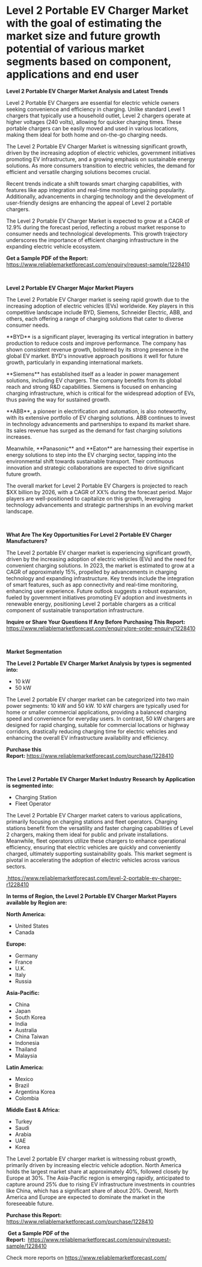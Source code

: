 <p><h1>Level 2 Portable EV Charger Market with the goal of estimating the market size and future growth potential of various market segments based on component, applications and end user</h1></p><p><strong>Level 2 Portable EV Charger Market Analysis and Latest Trends</strong></p>
<p><p>Level 2 Portable EV Chargers are essential for electric vehicle owners seeking convenience and efficiency in charging. Unlike standard Level 1 chargers that typically use a household outlet, Level 2 chargers operate at higher voltages (240 volts), allowing for quicker charging times. These portable chargers can be easily moved and used in various locations, making them ideal for both home and on-the-go charging needs.</p><p>The Level 2 Portable EV Charger Market is witnessing significant growth, driven by the increasing adoption of electric vehicles, government initiatives promoting EV infrastructure, and a growing emphasis on sustainable energy solutions. As more consumers transition to electric vehicles, the demand for efficient and versatile charging solutions becomes crucial. </p><p>Recent trends indicate a shift towards smart charging capabilities, with features like app integration and real-time monitoring gaining popularity. Additionally, advancements in charging technology and the development of user-friendly designs are enhancing the appeal of Level 2 portable chargers. </p><p>The Level 2 Portable EV Charger Market is expected to grow at a CAGR of 12.9% during the forecast period, reflecting a robust market response to consumer needs and technological developments. This growth trajectory underscores the importance of efficient charging infrastructure in the expanding electric vehicle ecosystem.</p></p>
<p><strong>Get a Sample PDF of the Report:&nbsp;</strong> <a href="https://www.reliablemarketforecast.com/enquiry/request-sample/1228410?utm_campaign=3096&utm_medium=2&utm_source=Github&utm_content=ia&utm_term=30032025&utm_id=level-2-portable-ev-charger">https://www.reliablemarketforecast.com/enquiry/request-sample/1228410</a></p>
<p>&nbsp;</p>
<p><strong>Level 2 Portable EV Charger Major Market Players</strong></p>
<p><p>The Level 2 Portable EV Charger market is seeing rapid growth due to the increasing adoption of electric vehicles (EVs) worldwide. Key players in this competitive landscape include BYD, Siemens, Schneider Electric, ABB, and others, each offering a range of charging solutions that cater to diverse consumer needs.</p><p>**BYD** is a significant player, leveraging its vertical integration in battery production to reduce costs and improve performance. The company has shown consistent revenue growth, bolstered by its strong presence in the global EV market. BYD's innovative approach positions it well for future growth, particularly in expanding international markets.</p><p>**Siemens** has established itself as a leader in power management solutions, including EV chargers. The company benefits from its global reach and strong R&D capabilities. Siemens is focused on enhancing charging infrastructure, which is critical for the widespread adoption of EVs, thus paving the way for sustained growth.</p><p>**ABB**, a pioneer in electrification and automation, is also noteworthy, with its extensive portfolio of EV charging solutions. ABB continues to invest in technology advancements and partnerships to expand its market share. Its sales revenue has surged as the demand for fast charging solutions increases.</p><p>Meanwhile, **Panasonic** and **Eaton** are harnessing their expertise in energy solutions to step into the EV charging sector, tapping into the environmental shift towards sustainable transport. Their continuous innovation and strategic collaborations are expected to drive significant future growth.</p><p>The overall market for Level 2 Portable EV Chargers is projected to reach $XX billion by 2026, with a CAGR of XX% during the forecast period. Major players are well-positioned to capitalize on this growth, leveraging technology advancements and strategic partnerships in an evolving market landscape.</p></p>
<p>&nbsp;</p>
<p><strong>What Are The Key Opportunities For Level 2 Portable EV Charger Manufacturers?</strong></p>
<p><p>The Level 2 portable EV charger market is experiencing significant growth, driven by the increasing adoption of electric vehicles (EVs) and the need for convenient charging solutions. In 2023, the market is estimated to grow at a CAGR of approximately 15%, propelled by advancements in charging technology and expanding infrastructure. Key trends include the integration of smart features, such as app connectivity and real-time monitoring, enhancing user experience. Future outlook suggests a robust expansion, fueled by government initiatives promoting EV adoption and investments in renewable energy, positioning Level 2 portable chargers as a critical component of sustainable transportation infrastructure.</p></p>
<p><strong>Inquire or Share Your Questions If Any Before Purchasing This Report:</strong> <a href="https://www.reliablemarketforecast.com/enquiry/pre-order-enquiry/1228410?utm_campaign=3096&utm_medium=2&utm_source=Github&utm_content=ia&utm_term=30032025&utm_id=level-2-portable-ev-charger">https://www.reliablemarketforecast.com/enquiry/pre-order-enquiry/1228410</a></p>
<p>&nbsp;</p>
<p><strong>Market Segmentation</strong></p>
<p><strong>The Level 2 Portable EV Charger Market Analysis by types is segmented into:</strong></p>
<p><ul><li>10 kW</li><li>50 kW</li></ul></p>
<p><p>The Level 2 portable EV charger market can be categorized into two main power segments: 10 kW and 50 kW. 10 kW chargers are typically used for home or smaller commercial applications, providing a balanced charging speed and convenience for everyday users. In contrast, 50 kW chargers are designed for rapid charging, suitable for commercial locations or highway corridors, drastically reducing charging time for electric vehicles and enhancing the overall EV infrastructure availability and efficiency.</p></p>
<p><strong>Purchase this Report:&nbsp;</strong><a href="https://www.reliablemarketforecast.com/purchase/1228410?utm_campaign=3096&utm_medium=2&utm_source=Github&utm_content=ia&utm_term=30032025&utm_id=level-2-portable-ev-charger">https://www.reliablemarketforecast.com/purchase/1228410</a></p>
<p>&nbsp;</p>
<p><strong>The Level 2 Portable EV Charger Market Industry Research by Application is segmented into:</strong></p>
<p><ul><li>Charging Station</li><li>Fleet Operator</li></ul></p>
<p><p>The Level 2 Portable EV Charger market caters to various applications, primarily focusing on charging stations and fleet operators. Charging stations benefit from the versatility and faster charging capabilities of Level 2 chargers, making them ideal for public and private installations. Meanwhile, fleet operators utilize these chargers to enhance operational efficiency, ensuring that electric vehicles are quickly and conveniently charged, ultimately supporting sustainability goals. This market segment is pivotal in accelerating the adoption of electric vehicles across various sectors.</p></p>
<p><a href="https://www.reliablemarketforecast.com/level-2-portable-ev-charger-r1228410?utm_campaign=3096&utm_medium=2&utm_source=Github&utm_content=ia&utm_term=30032025&utm_id=level-2-portable-ev-charger">&nbsp;https://www.reliablemarketforecast.com/level-2-portable-ev-charger-r1228410</a></p>
<p><strong>In terms of Region, the Level 2 Portable EV Charger Market Players available by Region are:</strong></p>
<p>
    <p> <strong> North America: </strong>
        <ul>
            <li>United States</li>
            <li>Canada</li>
        </ul>
        </p> 
    <p> <strong> Europe: </strong>
        <ul>
            <li>Germany</li>
            <li>France</li>
            <li>U.K.</li>
            <li>Italy</li>
            <li>Russia</li>
        </ul>
        </p> 
    <p> <strong> Asia-Pacific: </strong>
        <ul>
            <li>China</li>
            <li>Japan</li>
            <li>South Korea</li>
            <li>India</li>
            <li>Australia</li>
            <li>China Taiwan</li>
            <li>Indonesia</li>
            <li>Thailand</li>
            <li>Malaysia</li>
        </ul>
        </p> 
    <p> <strong> Latin America: </strong>
        <ul>
            <li>Mexico</li>
            <li>Brazil</li>
            <li>Argentina Korea</li>
            <li>Colombia</li>
        </ul>
        </p> 
    <p> <strong> Middle East & Africa: </strong>
        <ul>
            <li>Turkey</li>
            <li>Saudi</li>
            <li>Arabia</li>
            <li>UAE</li>
            <li>Korea</li>
        </ul>
    </p>
    </p>
<p><p>The Level 2 portable EV charger market is witnessing robust growth, primarily driven by increasing electric vehicle adoption. North America holds the largest market share at approximately 40%, followed closely by Europe at 30%. The Asia-Pacific region is emerging rapidly, anticipated to capture around 25% due to rising EV infrastructure investments in countries like China, which has a significant share of about 20%. Overall, North America and Europe are expected to dominate the market in the foreseeable future.</p></p>
<p><strong>Purchase this Report: </strong><a href="https://www.reliablemarketforecast.com/purchase/1228410?utm_campaign=3096&utm_medium=2&utm_source=Github&utm_content=ia&utm_term=30032025&utm_id=level-2-portable-ev-charger">https://www.reliablemarketforecast.com/purchase/1228410</a></p>
<p>&nbsp;<strong>Get a Sample PDF of the Report:&nbsp;&nbsp;</strong><a href="https://www.reliablemarketforecast.com/enquiry/request-sample/1228410?utm_campaign=3096&utm_medium=2&utm_source=Github&utm_content=ia&utm_term=30032025&utm_id=level-2-portable-ev-charger">https://www.reliablemarketforecast.com/enquiry/request-sample/1228410</a></p>
<p><strong></strong></p>
<p>Check more reports on <a href="https://www.reliablemarketforecast.com/?utm_campaign=3096&utm_medium=2&utm_source=Github&utm_content=ia&utm_term=30032025&utm_id=level-2-portable-ev-charger">https://www.reliablemarketforecast.com/</a></p>